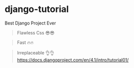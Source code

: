 # django-tutorial
Best Django Project Ever
> Flawless Css 😎😎

> Fast 🔥🔥

> Irreplaceable 👌👌
https://docs.djangoproject.com/en/4.1/intro/tutorial01/
